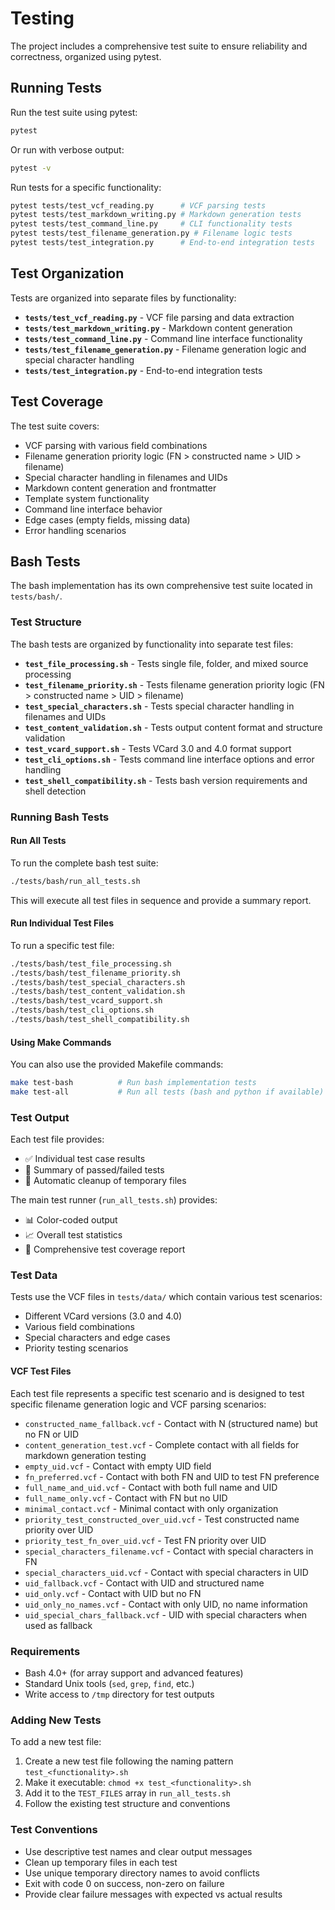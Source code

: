 # Testing

The project includes a comprehensive test suite to ensure reliability and correctness, organized using pytest.

## Running Tests

Run the test suite using pytest:

```bash
pytest
```

Or run with verbose output:

```bash
pytest -v
```

Run tests for a specific functionality:

```bash
pytest tests/test_vcf_reading.py      # VCF parsing tests
pytest tests/test_markdown_writing.py # Markdown generation tests
pytest tests/test_command_line.py     # CLI functionality tests
pytest tests/test_filename_generation.py # Filename logic tests
pytest tests/test_integration.py      # End-to-end integration tests
```

## Test Organization

Tests are organized into separate files by functionality:

- **`tests/test_vcf_reading.py`** - VCF file parsing and data extraction
- **`tests/test_markdown_writing.py`** - Markdown content generation
- **`tests/test_command_line.py`** - Command line interface functionality
- **`tests/test_filename_generation.py`** - Filename generation logic and special character handling
- **`tests/test_integration.py`** - End-to-end integration tests

## Test Coverage

The test suite covers:

- VCF parsing with various field combinations
- Filename generation priority logic (FN > constructed name > UID > filename)
- Special character handling in filenames and UIDs
- Markdown content generation and frontmatter
- Template system functionality
- Command line interface behavior
- Edge cases (empty fields, missing data)
- Error handling scenarios

## Bash Tests

The bash implementation has its own comprehensive test suite located in `tests/bash/`.

### Test Structure

The bash tests are organized by functionality into separate test files:

- **`test_file_processing.sh`** - Tests single file, folder, and mixed source processing
- **`test_filename_priority.sh`** - Tests filename generation priority logic (FN > constructed name > UID > filename)
- **`test_special_characters.sh`** - Tests special character handling in filenames and UIDs
- **`test_content_validation.sh`** - Tests output content format and structure validation
- **`test_vcard_support.sh`** - Tests VCard 3.0 and 4.0 format support
- **`test_cli_options.sh`** - Tests command line interface options and error handling
- **`test_shell_compatibility.sh`** - Tests bash version requirements and shell detection

### Running Bash Tests

#### Run All Tests

To run the complete bash test suite:

```bash
./tests/bash/run_all_tests.sh
```

This will execute all test files in sequence and provide a summary report.

#### Run Individual Test Files

To run a specific test file:

```bash
./tests/bash/test_file_processing.sh
./tests/bash/test_filename_priority.sh
./tests/bash/test_special_characters.sh
./tests/bash/test_content_validation.sh
./tests/bash/test_vcard_support.sh
./tests/bash/test_cli_options.sh
./tests/bash/test_shell_compatibility.sh
```

#### Using Make Commands

You can also use the provided Makefile commands:

```bash
make test-bash          # Run bash implementation tests
make test-all           # Run all tests (bash and python if available)
```

### Test Output

Each test file provides:
- ✅ Individual test case results
- 🎯 Summary of passed/failed tests
- 🧹 Automatic cleanup of temporary files

The main test runner (`run_all_tests.sh`) provides:
- 📊 Color-coded output
- 📈 Overall test statistics
- 🧪 Comprehensive test coverage report

### Test Data

Tests use the VCF files in `tests/data/` which contain various test scenarios:
- Different VCard versions (3.0 and 4.0)
- Various field combinations
- Special characters and edge cases
- Priority testing scenarios

#### VCF Test Files

Each test file represents a specific test scenario and is designed to test specific filename generation logic and VCF parsing scenarios:

- `constructed_name_fallback.vcf` - Contact with N (structured name) but no FN or UID
- `content_generation_test.vcf` - Complete contact with all fields for markdown generation testing
- `empty_uid.vcf` - Contact with empty UID field
- `fn_preferred.vcf` - Contact with both FN and UID to test FN preference
- `full_name_and_uid.vcf` - Contact with both full name and UID
- `full_name_only.vcf` - Contact with FN but no UID
- `minimal_contact.vcf` - Minimal contact with only organization
- `priority_test_constructed_over_uid.vcf` - Test constructed name priority over UID
- `priority_test_fn_over_uid.vcf` - Test FN priority over UID
- `special_characters_filename.vcf` - Contact with special characters in FN
- `special_characters_uid.vcf` - Contact with special characters in UID
- `uid_fallback.vcf` - Contact with UID and structured name
- `uid_only.vcf` - Contact with UID but no FN
- `uid_only_no_names.vcf` - Contact with only UID, no name information
- `uid_special_chars_fallback.vcf` - UID with special characters when used as fallback

### Requirements

- Bash 4.0+ (for array support and advanced features)
- Standard Unix tools (`sed`, `grep`, `find`, etc.)
- Write access to `/tmp` directory for test outputs

### Adding New Tests

To add a new test file:

1. Create a new test file following the naming pattern `test_<functionality>.sh`
2. Make it executable: `chmod +x test_<functionality>.sh`
3. Add it to the `TEST_FILES` array in `run_all_tests.sh`
4. Follow the existing test structure and conventions

### Test Conventions

- Use descriptive test names and clear output messages
- Clean up temporary files in each test
- Use unique temporary directory names to avoid conflicts
- Exit with code 0 on success, non-zero on failure
- Provide clear failure messages with expected vs actual results
